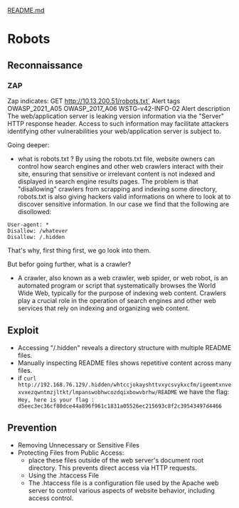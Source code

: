 [README.md](../../../README.md)
# Robots

## Reconnaissance
### ZAP
Zap indicates: GET http://10.13.200.51/robots.txt`
Alert tags	
OWASP_2021_A05
OWASP_2017_A06
WSTG-v42-INFO-02
Alert description	
The web/application server is leaking version information via the "Server" HTTP response header. Access to such information may facilitate attackers identifying other vulnerabilities your web/application server is subject to.

Going deeper:
- what is robots.txt ? 
By using the robots.txt file, website owners can control how search engines and other web crawlers interact with their site, ensuring that sensitive or irrelevant content is not indexed and displayed in search engine results pages.
The problem is that "disallowing" crawlers from scrapping and indexing some directory, robots.txt is also giving hackers valid informations on where to look at to discover sensitive information.
In our case we find that the following are disollowed:
```
User-agent: *
Disallow: /whatever
Disallow: /.hidden
```
That's why, first thing first, we go look into them.

But befor going further, what is a crawler?
- A crawler, also known as a web crawler, web spider, or web robot, is an automated program or script that systematically browses the World Wide Web, typically for the purpose of indexing web content. Crawlers play a crucial role in the operation of search engines and other web services that rely on indexing and organizing web content.

## Exploit
- Accessing "/.hidden" reveals a directory structure with multiple README files.
- Manually inspecting README files shows repetitive content across many files.
- if `curl http://192.168.76.129/.hidden/whtccjokayshttvxycsvykxcfm/igeemtxnvexvxezqwntmzjltkt/lmpanswobhwcozdqixbowvbrhw/README`
we have the flag:
`Hey, here is your flag : d5eec3ec36cf80dce44a896f961c1831a05526ec215693c8f2c39543497d4466`

## Prevention
- Removing Unnecessary or Sensitive Files
- Protecting Files from Public Access:
    - place these files outside of the web server's document root directory. This prevents direct access via HTTP requests.
   - Using the .htaccess File 
    - The .htaccess file is a configuration file used by the Apache web server to control various aspects of website behavior, including access control.